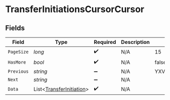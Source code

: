 # TransferInitiationsCursorCursor


## Fields

| Field                                                                     | Type                                                                      | Required                                                                  | Description                                                               | Example                                                                   |
| ------------------------------------------------------------------------- | ------------------------------------------------------------------------- | ------------------------------------------------------------------------- | ------------------------------------------------------------------------- | ------------------------------------------------------------------------- |
| `PageSize`                                                                | *long*                                                                    | :heavy_check_mark:                                                        | N/A                                                                       | 15                                                                        |
| `HasMore`                                                                 | *bool*                                                                    | :heavy_check_mark:                                                        | N/A                                                                       | false                                                                     |
| `Previous`                                                                | *string*                                                                  | :heavy_minus_sign:                                                        | N/A                                                                       | YXVsdCBhbmQgYSBtYXhpbXVtIG1heF9yZXN1bHRzLol=                              |
| `Next`                                                                    | *string*                                                                  | :heavy_minus_sign:                                                        | N/A                                                                       |                                                                           |
| `Data`                                                                    | List<[TransferInitiation](../../Models/Components/TransferInitiation.md)> | :heavy_check_mark:                                                        | N/A                                                                       |                                                                           |